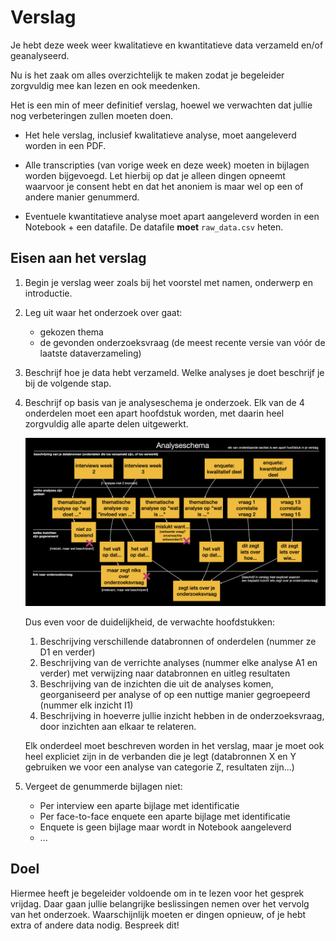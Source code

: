 # Verslag

Je hebt deze week weer kwalitatieve en kwantitatieve data verzameld en/of geanalyseerd.

Nu is het zaak om alles overzichtelijk te maken zodat je begeleider zorgvuldig mee kan lezen en ook meedenken.

Het is een min of meer definitief verslag, hoewel we verwachten dat jullie nog verbeteringen zullen moeten doen.

- Het hele verslag, inclusief kwalitatieve analyse, moet aangeleverd worden in een PDF.

- Alle transcripties (van vorige week en deze week) moeten in bijlagen worden bijgevoegd. Let hierbij op dat je alleen dingen opneemt waarvoor je consent hebt en dat het anoniem is maar wel op een of andere manier genummerd.

- Eventuele kwantitatieve analyse moet apart aangeleverd worden in een Notebook + een datafile. De datafile **moet** `raw_data.csv` heten.

## Eisen aan het verslag

1. Begin je verslag weer zoals bij het voorstel met namen, onderwerp en introductie.

2. Leg uit waar het onderzoek over gaat:

    - gekozen thema
    - de gevonden onderzoeksvraag (de meest recente versie van vóór de laatste dataverzameling)

2. Beschrijf hoe je data hebt verzameld. Welke analyses je doet beschrijf je bij de volgende stap.

3. Beschrijf op basis van je analyseschema je onderzoek. Elk van de 4 onderdelen moet een apart hoofdstuk worden, met daarin heel zorgvuldig alle aparte delen uitgewerkt.

    ![](schema.png)

    Dus even voor de duidelijkheid, de verwachte hoofdstukken:
    
    1. Beschrijving verschillende databronnen of onderdelen (nummer ze D1 en verder)
    2. Beschrijving van de verrichte analyses (nummer elke analyse A1 en verder) met verwijzing naar databronnen en uitleg resultaten
    3. Beschrijving van de inzichten die uit de analyses komen, georganiseerd per analyse of op een nuttige manier gegroepeerd (nummer elk inzicht I1)
    4. Beschrijving in hoeverre jullie inzicht hebben in de onderzoeksvraag, door inzichten aan elkaar te relateren.

    Elk onderdeel moet beschreven worden in het verslag, maar je moet ook heel expliciet zijn in 
    de verbanden die je legt (databronnen X en Y gebruiken we voor een analyse van categorie Z, resultaten zijn...)

4. Vergeet de genummerde bijlagen niet:

    - Per interview een aparte bijlage met identificatie
    - Per face-to-face enquete een aparte bijlage met identificatie
    - Enquete is geen bijlage maar wordt in Notebook aangeleverd
    - ...

## Doel

Hiermee heeft je begeleider voldoende om in te lezen voor het gesprek vrijdag.
Daar gaan jullie belangrijke beslissingen nemen over het vervolg van het onderzoek. Waarschijnlijk moeten er dingen opnieuw, of je hebt extra of andere data nodig. Bespreek dit!
